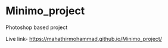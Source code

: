 # Minimo_project
Photoshop based project

Live link- https://mahathirmohammad.github.io/Minimo_project/
